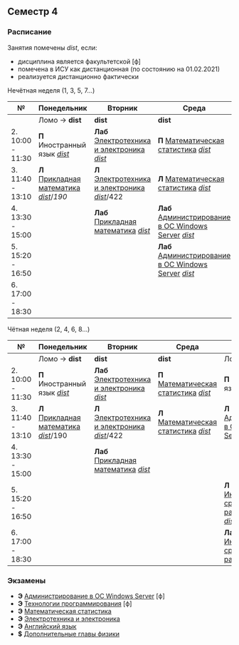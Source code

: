 
## Семестр 4

### Расписание

Занятия помечены *dist*, если:
* дисциплина является факультетской [ф]
* помечена в ИСУ как дистанционная (по состоянию на 01.02.2021)
* реализуется дистанционно фактически

Нечётная неделя (1, 3, 5, 7...)

|№| Понедельник | Вторник | Среда | Четверг | Пятница | Суббота |
| ----- | ------ |------ |------ |------ |------ |------ |
| | Ломо -> **dist** | **dist** | **dist** | Ломо -> **dist** | Биржа | **dist**|
| 2. 10:00 - 11:30| **П** Иностранный язык [*dist*]() | **Лаб** [Электротехника и электроника](Subjects/ElectricalAndElectronics.md) [*dist*]() | **П** [Математическая статистика](Subjects/MathematicalStatistics.md) [*dist*]() | **П** Иностранный язык [*dist*]() |  | |
| 3. 11:40 - 13:10| **Л** [Прикладная математика](Subjects/AppliedMathematics.md) [*dist*]()/*190* | **Л** [Электротехника и электроника](Subjects/ElectricalAndElectronics.md) [*dist*]()/422 | **Л** [Математическая статистика](Subjects/MathematicalStatistics.md) [*dist*]() | **Л** [Администрирование в ОС Windows Server](Subjects/WindowsServerAdministration.md) [*dist*]()/403 | **Л** [Дополнительные главы физики](Subjects/Physics.md) *550* | **Лаб** [Технологии программирования](Subjects/ProgrammingTechnology.md) [*dist*]() |
| 4. 13:30 - 15:00|  | **Лаб** [Прикладная математика](Subjects/AppliedMathematics.md) [*dist*]() | **Лаб** [Администрирование в ОС Windows Server](Subjects/WindowsServerAdministration.md) [*dist*]() | | **П** [Дополнительные главы физики](Subjects/Physics.md) *545* | **Л** [Технологии программирования](Subjects/ProgrammingTechnology.md) [*dist*]() |
| 5. 15:20 - 16:50 | | | **Лаб** [Администрирование в ОС Windows Server](Subjects/WindowsServerAdministration.md) [*dist*]() | **Лаб** [Инструментальные средства разработки ПО](Subjects/SoftwareTools.md) [*dist*]() | | |
| 6. 17:00 - 18:30 | | | | **Лаб** [Инструментальные средства разработки ПО](Subjects/SoftwareTools.md) [*dist*]() | | |


Чётная неделя (2, 4, 6, 8...)

|№| Понедельник | Вторник | Среда | Четверг | Пятница | Суббота |
| ----- | ------ |------ |------ |------ |------ |------ |
| | Ломо -> **dist** | **dist** | **dist** | Ломо -> **dist** | Биржа | **dist**|
| 2. 10:00 - 11:30| **П** Иностранный язык [*dist*]() | **Лаб** [Электротехника и электроника](Subjects/ElectricalAndElectronics.md) [*dist*]() | **П** [Математическая статистика](Subjects/MathematicalStatistics.md) [*dist*]() | **П** Иностранный язык [*dist*]() |  | |
| 3. 11:40 - 13:10| **Л** [Прикладная математика](Subjects/AppliedMathematics.md) [*dist*]()/190 | **Л** [Электротехника и электроника](Subjects/ElectricalAndElectronics.md) [*dist*]()/422 | **Л** [Математическая статистика](Subjects/MathematicalStatistics.md) [*dist*]() | **Л** [Администрирование в ОС Windows Server](Subjects/WindowsServerAdministration.md) [*dist*]()/403 | **Л** [Дополнительные главы физики](Subjects/Physics.md) *550* | **Лаб** [Технологии программирования](Subjects/ProgrammingTechnology.md) [*dist*]() |
| 4. 13:30 - 15:00|  | **Лаб** [Прикладная математика](Subjects/AppliedMathematics.md) [*dist*]() | | | **П** [Дополнительные главы физики](Subjects/Physics.md) *545* | **Л** [Технологии программирования](Subjects/ProgrammingTechnology.md) [*dist*]() |
| 5. 15:20 - 16:50 | | | | **Л** [Инструментальные средства разработки ПО](Subjects/SoftwareTools.md) [*dist*]()/99 | | |
| 6. 17:00 - 18:30 | | | | **Лаб** [Инструментальные средства разработки ПО](Subjects/SoftwareTools.md) [*dist*]()| | |



### Экзамены

* **Э** [Администрирование в ОС Windows Server](Subjects/WindowsServerAdministration.md) [ф]
* **Э** [Технологии программирования](Subjects/ProgrammingTechnology.md) [ф]
* **Э** [Математическая статистика](Subjects/MathematicalStatistics.md)
* **Э** [Электротехника и электроника](Subjects/ElectricalAndElectronics.md)
* **Э** [Английский язык](https://vk.cc/ak65kn)
* **$** [Дополнительные главы физики](Subjects/Physics.md)
